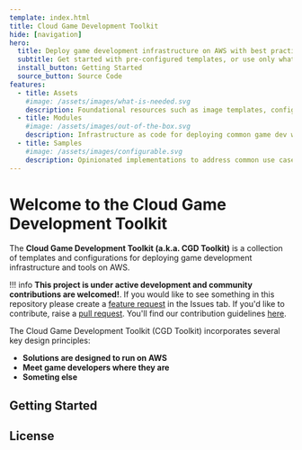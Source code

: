 ```yaml
---
template: index.html
title: Cloud Game Development Toolkit
hide: [navigation]
hero:
  title: Deploy game development infrastructure on AWS with best practice templates and configurations
  subtitle: Get started with pre-configured templates, or use only what you need
  install_button: Getting Started
  source_button: Source Code
features:
  - title: Assets
    #image: /assets/images/what-is-needed.svg
    description: Foundational resources such as image templates, configurations scripts, and CI/CD pipeline definitions for game development.
  - title: Modules
    #image: /assets/images/out-of-the-box.svg
    description: Infrastructure as code for deploying common game dev workloads with best-practices by default. These typically consume assets.
  - title: Samples
    #image: /assets/images/configurable.svg
    description: Opinionated implementations to address common use cases for expedited game studio setup and battle-tested scenarios from the community.
---
```


# Welcome to the Cloud Game Development Toolkit

The **Cloud Game Development Toolkit (a.k.a. CGD Toolkit)** is a collection of templates and configurations for deploying game development infrastructure and tools on AWS.

!!! info
    **This project is under active development and community contributions are welcomed!**. If you would like to see something in this repository please create a <a href="https://github.com/aws-games/cloud-game-development-toolkit/issues/new?assignees=&labels=feature-request&projects=&template=feature_request.yml&title=Feature+request%3A+TITLE" target="_blank">feature request</a> in the Issues tab. If you'd like to contribute, raise a <a href="https://github.com/aws-games/cloud-game-development-toolkit/pulls/" target="_blank">pull request</a>. You'll find our contribution guidelines [here](./contributing.md).

The Cloud Game Development Toolkit (CGD Toolkit) incorporates several key design principles:

- **Solutions are designed to run on AWS**
- **Meet game developers where they are**
- **Someting else**

## Getting Started

## License
